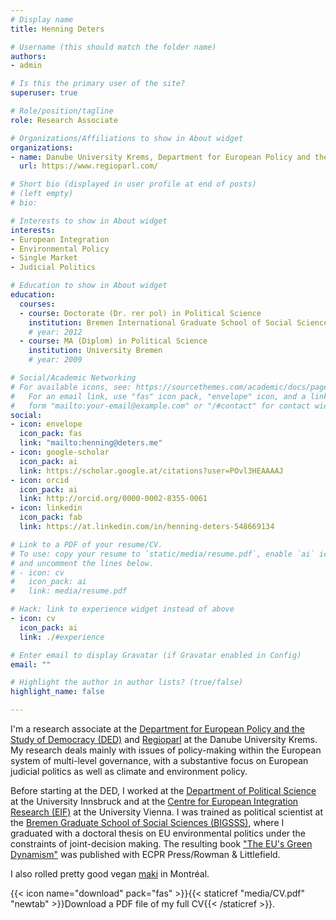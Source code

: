 ```yaml
---
# Display name
title: Henning Deters

# Username (this should match the folder name)
authors:
- admin

# Is this the primary user of the site?
superuser: true

# Role/position/tagline
role: Research Associate

# Organizations/Affiliations to show in About widget
organizations:
- name: Danube University Krems, Department for European Policy and the Study of Democracy, Regioparl Project
  url: https://www.regioparl.com/

# Short bio (displayed in user profile at end of posts)
# (left empty)
# bio: 

# Interests to show in About widget
interests:
- European Integration
- Environmental Policy
- Single Market
- Judicial Politics

# Education to show in About widget
education:
  courses:
  - course: Doctorate (Dr. rer pol) in Political Science
    institution: Bremen International Graduate School of Social Sciences (BIGSSS)
    # year: 2012
  - course: MA (Diplom) in Political Science
    institution: University Bremen
    # year: 2009

# Social/Academic Networking
# For available icons, see: https://sourcethemes.com/academic/docs/page-builder/#icons
#   For an email link, use "fas" icon pack, "envelope" icon, and a link in the
#   form "mailto:your-email@example.com" or "/#contact" for contact widget.
social:
- icon: envelope
  icon_pack: fas
  link: "mailto:henning@deters.me"
- icon: google-scholar
  icon_pack: ai
  link: https://scholar.google.at/citations?user=POvl3HEAAAAJ
- icon: orcid
  icon_pack: ai
  link: http://orcid.org/0000-0002-8355-0061
- icon: linkedin
  icon_pack: fab
  link: https://at.linkedin.com/in/henning-deters-548669134

# Link to a PDF of your resume/CV.
# To use: copy your resume to `static/media/resume.pdf`, enable `ai` icons in `params.toml`, 
# and uncomment the lines below.
# - icon: cv
#   icon_pack: ai
#   link: media/resume.pdf

# Hack: link to experience widget instead of above
- icon: cv
  icon_pack: ai
  link: ./#experience

# Enter email to display Gravatar (if Gravatar enabled in Config)
email: ""

# Highlight the author in author lists? (true/false)
highlight_name: false

--- 
```


I'm a research associate at the [Department for European Policy
and the Study of
Democracy (DED)](https://www.donau-uni.ac.at/en/university/faculties/business-globalization/departments/european-policy-study-of-democracy/)
and [Regioparl](https://www.regioparl.com) at the Danube University
Krems. My research deals mainly with issues of policy-making within
the European system of multi-level governance, with a substantive
focus on European judicial politics as well as climate and environment
policy.

Before starting at the DED, I worked at the [Department of Political
Science](https://www.uibk.ac.at/politikwissenschaft/index.html.en) at
the University Innsbruck and at the [Centre for European Integration
Research (EIF)](http://eif.univie.ac.at) at the University Vienna. I
was trained as political scientist at the [Bremen Graduate School of
Social Sciences (BIGSSS)](https://www.bigsss-bremen.de), where I
graduated with a doctoral thesis on EU environmental politics under
the constraints of joint-decision making. The resulting book ["The
EU's Green Dynamism"](./publication/green-dynamism/) was published
with ECPR Press/Rowman & Littlefield.

I also rolled pretty good vegan
[maki](http://www.sushikomomo.ca/) in Montréal.

{{< icon name="download" pack="fas" >}}{{< staticref
"media/CV.pdf" "newtab" >}}Download a PDF file of my full CV{{< /staticref >}}.
